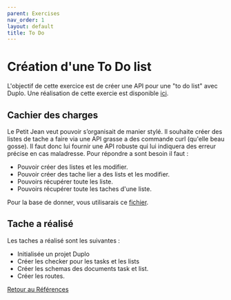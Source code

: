 ```yaml
---
parent: Exercises
nav_order: 1
layout: default
title: To Do
---
```


# Création d'une To Do list
L'objectif de cette exercice est de créer une API pour une "to do list" avec Duplo. 
Une réalisation de cette exercie est disponible [ici](https://github.com/duplojs/examples/tree/main/exercise/to-do).

## Cachier des charges 
Le Petit Jean veut pouvoir s’organisait de manier stylé. Il souhaite créer des listes de tache a faire via une API grasse a des commande curl (qu'elle beau gosse). Il faut donc lui fournir une API robuste qui lui indiquera des erreur précise en cas maladresse. 
Pour répondre a sont besoin il faut : 
- Pouvoir créer des listes et les modifier. 
- Pouvoir créer des tache lier a des lists et les modifier.
- Pouvoirs récupérer toute les liste.
- Pouvoirs récupérer toute les taches d'une liste.

Pour la base de donner, vous utilisarais ce [fichier](https://github.com/duplojs/examples/blob/main/exercise/to-do/src/providers/myDataBase.ts).

## Tache a réalisé
Les taches a réalisé sont les suivantes :
- Initialisée un projet Duplo
- Créer les checker pour les tasks et les lists 
- Créer les schemas des documents task et list.
- Créer les routes.


[Retour au Références](../..)
